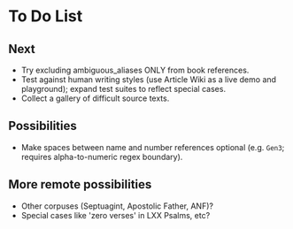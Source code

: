 # To Do List

## Next 

* Try excluding ambiguous_aliases ONLY from book references. 
* Test against human writing styles (use Article Wiki as a live demo and playground); expand test suites to reflect special cases. 
* Collect a gallery of difficult source texts.


## Possibilities

* Make spaces between name and number references optional (e.g. `Gen3`; requires alpha-to-numeric regex boundary).


## More remote possibilities 

* Other corpuses (Septuagint, Apostolic Father, ANF)?
* Special cases like 'zero verses' in LXX Psalms, etc?
